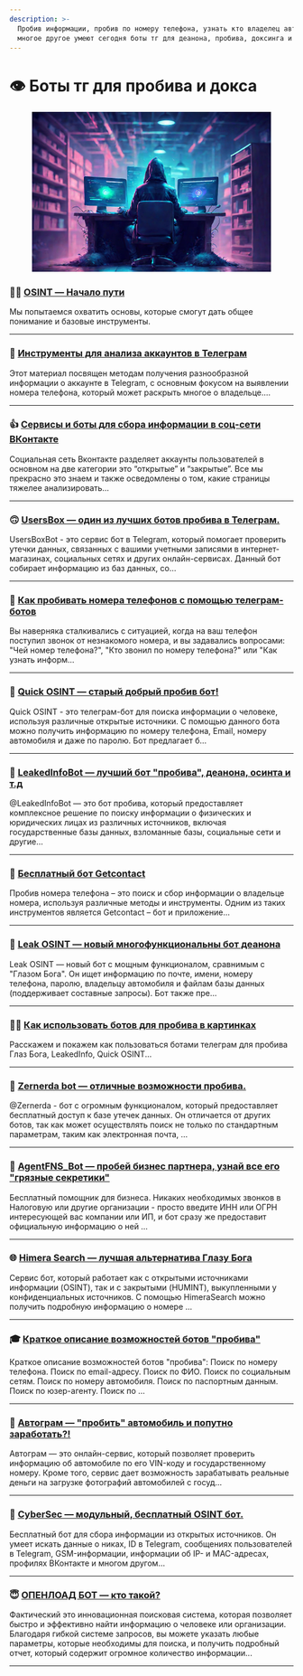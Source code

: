 ```yaml
---
description: >-
  Пробив информации, пробив по номеру телефона, узнать кто владелец авто и
  многое другое умеют сегодня боты тг для деанона, пробива, доксинга и OSINT.
---
```


# 👁️ Боты тг для пробива и докса

<figure><img src=".gitbook/assets/467a384ee2fb41ad93d5c28686d05600.jpeg" alt=""><figcaption></figcaption></figure>

### 🕵️‍♀️ [OSINT — Начало пути](osint-nachalo-puti/)

Мы попытаемся охватить основы, которые смогут дать общее понимание и базовые инструменты.

***

### :tophat: [Инструменты для анализа аккаунтов в Телеграм](osint-nachalo-puti/instrumenty-dlya-analiza-akkauntov-v-telegram.md)

Этот материал посвящен методам получения разнообразной информации о аккаунте в Telegram, с основным фокусом на выявлении номера телефона, который может раскрыть многое о владельце.…

***

### :thumbsup: [Сервисы и боты для сбора информации в соц-сети ВКонтакте](osint-nachalo-puti/servisy-i-boty-dlya-sbora-informacii-v-soc-seti-vkontakte.md)

Социальная сеть Вконтакте разделяет аккаунты пользователей в основном на две категории это “открытые” и “закрытые”. Все мы прекрасно это знаем и также осведомлены о том, какие страницы тяжелее анализировать…

***

### 🙃 [UsersBox — один из лучших ботов пробива в Телеграм.](readme/usersbox-moshnyi-tg-bot-probiva.md)

UsersBoxBot - это сервис бот в Telegram, который помогает проверить утечки данных, связанных с вашими учетными записями в интернет-магазинах, социальных сетях и других онлайн-сервисах. Данный бот собирает информацию из баз данных, со…

***

### 🤫 [Как пробивать номера телефонов с помощью телеграм-ботов](osint-nachalo-puti/kak-probivat-nomer-telefona-s-pomoshyu-telegram-bota.md)

Вы наверняка сталкивались с ситуацией, когда на ваш телефон поступил звонок от незнакомого номера, и вы задавались вопросами: "Чей номер телефона?", "Кто звонил по номеру телефона?" или "Как узнать информ…

***

### 📕 [Quick OSINT — старый добрый пробив бот!](readme/quick-osint-est-vse-sposoby-deanona-v-tom-chisle-i-po-foto..md)

Quick OSINT - это телеграм-бот для поиска информации о человеке, используя различные открытые источники. С помощью данного бота можно получить информацию по номеру телефона, Email, номеру автомобиля и даже по паролю. Бот предлагает б…

***

### 🦋 [LeakedInfoBot — лучший бот "пробива", деанона, осинта и т.д](readme/leakedinfobot-luchshii-bot-dlya-poiska-slitoi-informacii..md)

@LeakedInfoBot — это бот пробива, который предоставляет комплексное решение по поиску информации о физических и юридических лицах из различных источников, включая государственные базы данных, взломанные базы, социальные сети и другие…

***

### 📲 [Бесплатный бот Getcontact](readme/besplatnyi-bot-getcontact.md)

Пробив номера телефона – это поиск и сбор информации о владельце номера, используя различные методы и инструменты. Одним из таких инструментов является Getcontact – бот и приложение...

***

### 👀 [Leak OSINT — новый многофункциональны бот деанона](readme/leak-osint-novichok-no-ne-slabachek.md)

Leak OSINT — новый бот с мощным функционалом, сравнимым с "Глазом Бога". Он ищет информацию по почте, имени, номеру телефона, паролю, владельцу автомобиля и файлам базы данных (поддерживает составные запросы). Бот также пре…

***

### 👩‍💻 [Как использовать ботов для пробива в картинках](osint-nachalo-puti/kak-polzovatsya-botami-telegram-dlya-probiva-glaz-boga-leakedinfo-quick-osint.md)

Расскажем и покажем как пользоваться ботами телеграм для пробива Глаз Бога, LeakedInfo, Quick OSINT...

***

### 🎩 [Zernerda bot — отличные возможности пробива.](readme/zernerda-bot-otlichnye-vozmozhnosti-probiva..md)

@Zernerda - бот с огромным функционалом, который предоставляет бесплатный доступ к базе утечек данных. Он отличается от других ботов, так как может осуществлять поиск не только по стандартным параметрам, таким как электронная почта, …

***

### 👤 [**AgentFNS\_Bot — пробей бизнес партнера, узнай все его "грязные секретики"**](readme/agentfns\_bot-probei-biznes-partnera-uznai-vse-ego-gryaznye-sekretiki.md)

Бесплатный помощник для бизнеса. Никаких необходимых звонков в Налоговую или другие организации - просто введите ИНН или ОГРН интересующей вас компании или ИП, и бот сразу же предоставит официальную информацию о ней …

***

### 🌐 [Himera Search — лучшая альтернатива Глазу Бога](readme/himera-search-luchshaya-alternativa-glazu-boga.md)

Cервис бот, который работает как с открытыми источниками информации (OSINT), так и с закрытыми (HUMINT), выкупленными у конфиденциальных источников. С помощью HimeraSearch можно получить подробную информацию о номере …

***

### 🎓 [Краткое описание возможностей ботов "пробива"](osint-nachalo-puti/kratkoe-opisanie-vozmozhnostei-botov-probiva.md)

Краткое описание возможностей ботов "пробива": Поиск по номеру телефона. Поиск по email-адресу. Поиск по ФИО. Поиск по социальным сетям. Поиск по номеру автомобиля. Поиск по паспортным данным. Поиск по юзер-агенту. Поиск по …

***

### 🚗 [Автограм — "пробить" автомобиль и попутно заработать?!](readme/avtogram-probit-avtomobil-i-poputno-zarabotat.md)

Автограм — это онлайн-сервис, который позволяет проверить информацию об автомобиле по его VIN-коду и государственному номеру. Кроме того, сервис дает возможность зарабатывать реальные деньги на загрузке фотографий автомобилей с госуд…

***

### 🦉 [CyberSec — модульный, бесплатный OSINT бот.](readme/sova-bot-moshnyi-modulnyi-besplatnyi-osint-bot..md)

Бесплатный бот для сбора информации из открытых источников. Он умеет искать данные о никах, ID в Telegram, сообщениях пользователей в Telegram, GSM-информации, информации об IP- и MAC-адресах, профилях ВКонтакте и многом другом...

***

### 😇 [**ОПЕНЛОАД БОТ — кто такой?**](readme/arkhangel-bot-kto-takoi.md)

Фактический это инновационная поисковая система, которая позволяет быстро и эффективно найти информацию о человеке или организации. Благодаря гибкой системе запросов, вы можете указать любые параметры, которые необходимы для поиска, и получить подробный отчет, который содержит огромное количество информации...

***
